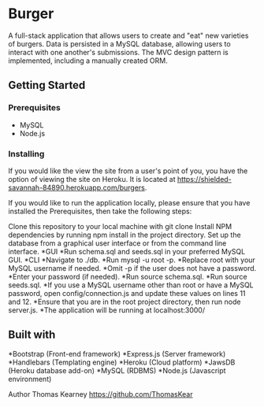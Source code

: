 # Burger

A full-stack application that allows users to create and "eat" new varieties of burgers. Data is persisted in a MySQL database, allowing users to interact with one another's submissions. The MVC design pattern is implemented, including a manually created ORM.

## **Getting Started**

### **Prerequisites**

* MySQL
* Node.js
### **Installing**

If you would like the view the site from a user's point of you, you have the option of viewing the site on Heroku. It is located at https://shielded-savannah-84890.herokuapp.com/burgers.

If you would like to run the application locally, please ensure that you have installed the Prerequisites, then take the following steps:

Clone this repository to your local machine with git clone
Install NPM dependencies by running npm install in the project directory.
Set up the database from a graphical user interface or from the command line interface.
*GUI
  *Run schema.sql and seeds.sql in your preferred MySQL GUI.
*CLI
  *Navigate to ./db.
  *Run mysql -u root -p.
  *Replace root with your MySQL username if needed.
  *Omit -p if the user does not have a password.
  *Enter your password (if needed).
  *Run source schema.sql.
  *Run source seeds.sql.
*If you use a MySQL username other than root or have a MySQL password, open config/connection.js and update these values on lines 11 and 12.
*Ensure that you are in the root project directory, then run node server.js.
*The application will be running at localhost:3000/

## **Built with**

*Bootstrap (Front-end framework)
*Express.js (Server framework)
*Handlebars (Templating engine)
*Heroku (Cloud platform)
*JawsDB (Heroku database add-on)
*MySQL (RDBMS)
*Node.js (Javascript environment)

Author
Thomas Kearney https://github.com/ThomasKear

